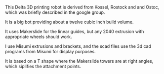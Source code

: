 This Delta 3D printing robot is derived from Kossel, Rostock and and
Ostoc, which was briefly described in the google group.

It is a big bot providing about a twelve cubic inch build volume.

It uses Makerslide for the linear guides, but any 2040 extrusion with
appropriate wheels should work.

I use Misumi extrusions and brackets, and the scad files use the 3d
cad programs from Misumi for display purposes.

It is based on a T shape where the Makerslide towers are at right
angles, which siplifies the attachment points.
